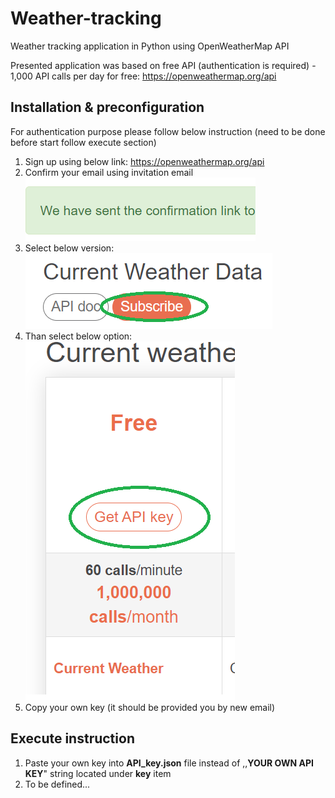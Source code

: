 # Weather-tracking
Weather tracking application in Python using OpenWeatherMap API

Presented application was based on free API (authentication is required) - 1,000 API calls per day for free:
https://openweathermap.org/api

## Installation & preconfiguration
For authentication purpose please follow below instruction (need to be done before start follow execute section)
1) Sign up using below link: https://openweathermap.org/api
2) Confirm your email using invitation email
![img.png](img.png)
3) Select below version:
![img_2.png](img_2.png)
4) Than select below option:
![img_3.png](img_3.png)
5) Copy your own key (it should be provided you by new email)

## Execute instruction
1) Paste your own key into **API_key.json** file instead of ,,**YOUR OWN API KEY**" string located under **key** item
2) To be defined...